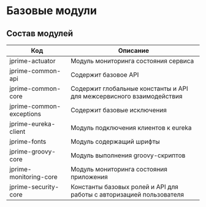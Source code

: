 # Базовые модули

## Состав модулей

| Код                      | Описание                                                             |
|--------------------------|----------------------------------------------------------------------|
| jprime-actuator          | Модуль мониторинга состояния сервиса                                 |
| jprime-common-api        | Содержит базовое API                                                 |
| jprime-common-core       | Содержит глобальные константы и API для межсервисного взаимодействия |
| jprime-common-exceptions | Содержит базовые исключения                                          |
| jprime-eureka-client     | Модуль подключения клиентов к eureka                                 |
| jprime-fonts             | Модуль содержащий шрифты                                             |
| jprime-groovy-core       | Модуль выполнения groovy-скриптов                                    |
| jprime-monitoring-core   | Модуль мониторинга состояния приложения                              |
| jprime-security-core     | Константы базовых ролей и API для работы с авторизацией пользователя |